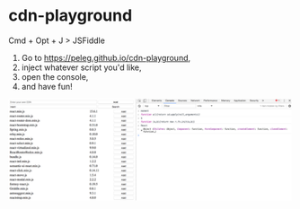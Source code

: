 # cdn-playground
Cmd + Opt + J > JSFiddle

1. Go to https://peleg.github.io/cdn-playground,
2. inject whatever script you'd like,
3. open the console,
4. and have fun!

![](https://raw.githubusercontent.com/Peleg/cdn-playground/gh-pages/screen-shot.png)
